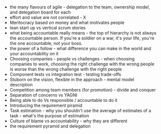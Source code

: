 - the many flavours of agile - delegation to the team, ownership model, and delegation board for each
- effort and value are not correlated - X
- Meritocracy based on money and what motivates people
- lean start up vs vertical scrum stories
- what being accountable really means - the top of hierarchy is not always the accountable person. If you're a soldier on a war, it's your life, you're the one accountable, not your boss. 
- the power of a follow - what difference you can make in the world and your accountability on it
- Choosing companies - people vs challenges - when choosing companies to work, choosing the right challenge with the wrong people is worse than the wrong challenge with the right people
- Component tests vs integration test - testing trade-offs
- Stuborn on the vision, flexible in the approach - mental model description
- Competition among team members (for promotion) - divide and conquer
- Separation of concerns vs YAGNI
- Being able to do Vs responsible / accountable to do it
- Introducing the requirement piramid
- Task estimation - why you shouldn't use the average of estimates of a task - what's the purpose of estimation
- Culture of blame vs accountability - why they are different
- the requirement pyramid and delegation
